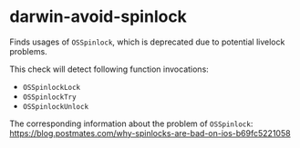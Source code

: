 darwin-avoid-spinlock
=====================

Finds usages of `OSSpinlock`, which is deprecated due to potential
livelock problems.

This check will detect following function invocations:

-   `OSSpinlockLock`
-   `OSSpinlockTry`
-   `OSSpinlockUnlock`

The corresponding information about the problem of `OSSpinlock`:
https://blog.postmates.com/why-spinlocks-are-bad-on-ios-b69fc5221058
